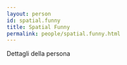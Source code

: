```yaml
---
layout: person
id: spatial.funny
title: Spatial Funny
permalink: people/spatial.funny.html
---
```


Dettagli della persona